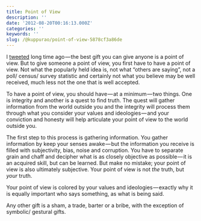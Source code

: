```yaml
---
title: Point of View
description: ''
date: '2012-08-20T00:16:13.000Z'
categories: ''
keywords: ''
slug: /@kuppurao/point-of-view-5878cf3a86de
---
```


I [tweeted](http://www.twitter.com/kuppurao) long time ago — the best gift you can give anyone is a point of view. But to give someone a point of view, you first have to have a point of view. Not what the popularly held idea is, not what “others are saying”, not a poll/ census/ survey statistic and certainly not what you believe may be well received, much less not the one that is well accepted.

To have a point of view, you should have — at a minimum — two things. One is integrity and another is a quest to find truth. The quest will gather information from the world outside you and the integrity will process them through what you consider your values and ideologies — and your conviction and honesty will help articulate your point of view to the world outside you.

The first step to this process is gathering information. You gather information by keep your senses awake — but the information you receive is filled with subjectivity, bias, noise and corruption. You have to separate grain and chaff and decipher what is as closely objective as possible — it is an acquired skill, but can be learned. But make no mistake; your point of view is also ultimately subjective. Your point of view is not _the_ truth, but _your_ truth.

Your point of view is colored by your values and ideologies — exactly why it is equally important who says something, as what is being said.

Any other gift is a sham, a trade, barter or a bribe, with the exception of symbolic/ gestural gifts.